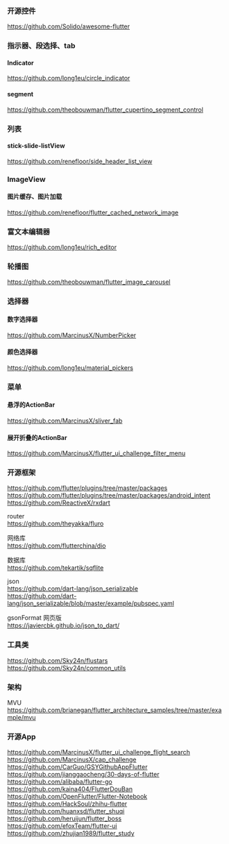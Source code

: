 ### 开源控件  
https://github.com/Solido/awesome-flutter  


### 指示器、段选择、tab    
#### Indicator
https://github.com/long1eu/circle_indicator   
#### segment  
https://github.com/theobouwman/flutter_cupertino_segment_control  



### 列表  
#### stick-slide-listView  
https://github.com/renefloor/side_header_list_view  



### ImageView  
#### 图片缓存、图片加载  
https://github.com/renefloor/flutter_cached_network_image  




### 富文本编辑器  
https://github.com/long1eu/rich_editor  




### 轮播图  
https://github.com/theobouwman/flutter_image_carousel  




###  选择器  
#### 数字选择器  
https://github.com/MarcinusX/NumberPicker  
#### 颜色选择器  
https://github.com/long1eu/material_pickers  



### 菜单  
#### 悬浮的ActionBar    
https://github.com/MarcinusX/sliver_fab  
#### 展开折叠的ActionBar  
https://github.com/MarcinusX/flutter_ui_challenge_filter_menu  



### 开源框架  
https://github.com/flutter/plugins/tree/master/packages  
https://github.com/flutter/plugins/tree/master/packages/android_intent  
https://github.com/ReactiveX/rxdart  

router  
https://github.com/theyakka/fluro  

网络库  
https://github.com/flutterchina/dio  

数据库  
https://github.com/tekartik/sqflite  

json  
https://github.com/dart-lang/json_serializable  
https://github.com/dart-lang/json_serializable/blob/master/example/pubspec.yaml  

gsonFormat 网页版  
https://javiercbk.github.io/json_to_dart/  

### 工具类  
https://github.com/Sky24n/flustars  
https://github.com/Sky24n/common_utils  


### 架构  
MVU  
https://github.com/brianegan/flutter_architecture_samples/tree/master/example/mvu  

### 开源App  
https://github.com/MarcinusX/flutter_ui_challenge_flight_search  
https://github.com/MarcinusX/cap_challenge  
https://github.com/CarGuo/GSYGithubAppFlutter  
https://github.com/jianggaocheng/30-days-of-flutter  
https://github.com/alibaba/flutter-go  
https://github.com/kaina404/FlutterDouBan  
https://github.com/OpenFlutter/Flutter-Notebook  
https://github.com/HackSoul/zhihu-flutter  
https://github.com/huanxsd/flutter_shuqi  
https://github.com/heruijun/flutter_boss  
https://github.com/efoxTeam/flutter-ui  
https://github.com/zhujian1989/flutter_study  




